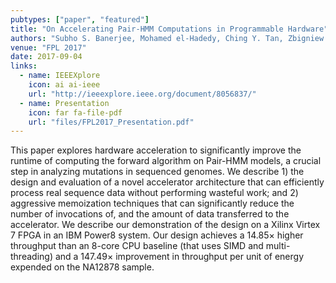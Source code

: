 ```yaml
---
pubtypes: ["paper", "featured"]
title: "On Accelerating Pair-HMM Computations in Programmable Hardware"
authors: "Subho S. Banerjee, Mohamed el-Hadedy, Ching Y. Tan, Zbigniew T. Kalbarczyk, Steve Lumetta and Ravishankar K. Iyer"
venue: "FPL 2017"
date: 2017-09-04
links:
  - name: IEEEXplore
    icon: ai ai-ieee
    url: "http://ieeexplore.ieee.org/document/8056837/"
  - name: Presentation
    icon: far fa-file-pdf
    url: "files/FPL2017_Presentation.pdf"
---
```


This paper explores hardware acceleration to significantly improve the runtime of computing the forward algorithm on
Pair-HMM models, a crucial step in analyzing mutations in sequenced genomes. We describe 1) the design and evaluation of
a novel accelerator architecture that can efficiently process real sequence data without performing wasteful work; and
2) aggressive memoization techniques that can significantly reduce the number of invocations of, and the amount of data
transferred to the accelerator. We describe our demonstration of the design on a Xilinx Virtex 7 FPGA in an IBM Power8
system. Our design achieves a 14.85× higher throughput than an 8-core CPU baseline (that uses SIMD and multi-threading)
and a 147.49× improvement in throughput per unit of energy expended on the NA12878 sample.
